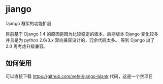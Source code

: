 # jiango
Django 框架的功能扩展

目前基于 Django 1.4 的原因是因为比较稳定的版本。后期版本 Django 变化较多并且是为 python 2.6/3.x 双向兼容设计的，冗余代码太多。
等到 Django 出了 2.0 再考虑升级兼容。

## 如何使用
可以直接下载 https://github.com/yefei/jiango-blank 代码，这是一个空项目
